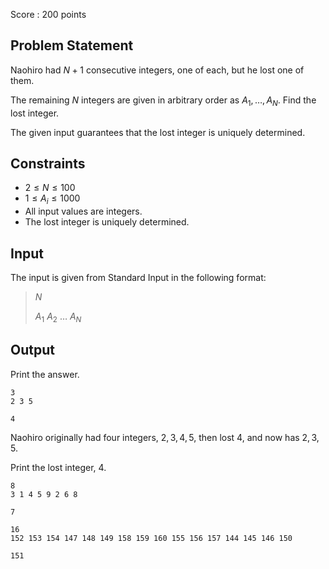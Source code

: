 Score : $200$ points

## Problem Statement

Naohiro had $N+1$ consecutive integers, one of each, but he lost one of them.

The remaining $N$ integers are given in arbitrary order as $A_1,\ldots,A_N$. Find the lost integer.

The given input guarantees that the lost integer is uniquely determined.

## Constraints

- $2 \leq N \leq 100$
- $1 \leq A_i \leq 1000$
- All input values are integers.
- The lost integer is uniquely determined.

## Input

The input is given from Standard Input in the following format:

> $N$
> 
> $A_1$ $A_2$ $\ldots$ $A_N$

## Output

Print the answer.  

```input1
3
2 3 5
```

```output1
4
```

Naohiro originally had four integers, $2,3,4,5$, then lost $4$, and now has $2,3,5$.

Print the lost integer, $4$.

```input2
8
3 1 4 5 9 2 6 8
```

```output2
7
```

```input3
16
152 153 154 147 148 149 158 159 160 155 156 157 144 145 146 150
```

```output3
151
```